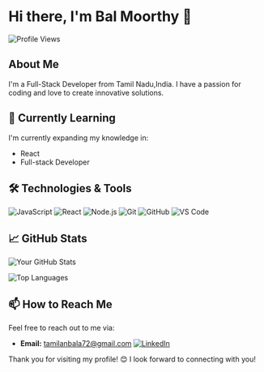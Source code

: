 # Hi there, I'm Bal Moorthy 👋

![Profile Views](https://komarev.com/ghpvc/?username=Balmoorthy&color=blueviolet)

## About Me

I'm a Full-Stack Developer from Tamil Nadu,India. I have a passion for coding and love to create innovative solutions.

## 🌱 Currently Learning
I'm currently expanding my knowledge in:
- React
- Full-stack Developer


## 🛠️ Technologies & Tools

![JavaScript](https://img.shields.io/badge/JavaScript-F7DF1E?style=for-the-badge&logo=javascript&logoColor=black)
![React](https://img.shields.io/badge/React-20232A?style=for-the-badge&logo=react&logoColor=61DAFB)
![Node.js](https://img.shields.io/badge/Node.js-339933?style=for-the-badge&logo=nodedotjs&logoColor=white)
![Git](https://img.shields.io/badge/Git-F05032?style=for-the-badge&logo=git&logoColor=white)
![GitHub](https://img.shields.io/badge/GitHub-181717?style=for-the-badge&logo=github&logoColor=white)
![VS Code](https://img.shields.io/badge/VS%20Code-007ACC?style=for-the-badge&logo=visual-studio-code&logoColor=white)



## 📈 GitHub Stats

![Your GitHub Stats](https://github-readme-stats.vercel.app/api?username=Balmoorthy&show_icons=true&theme=radical)

![Top Languages](https://github-readme-stats.vercel.app/api/top-langs/?username=Balmoorthy&layout=compact&theme=radical)


## 📫 How to Reach Me
Feel free to reach out to me via:
- **Email:** [tamilanbala72@gmail.com](mailto:tamilanbala72@gmail.com)
[![LinkedIn](https://img.shields.io/badge/LinkedIn-0077B5?style=for-the-badge&logo=linkedin&logoColor=white)](https://www.linkedin.com/in/bal-moorthy-a14907171/)

 
Thank you for visiting my profile! 😊 I look forward to connecting with you!
